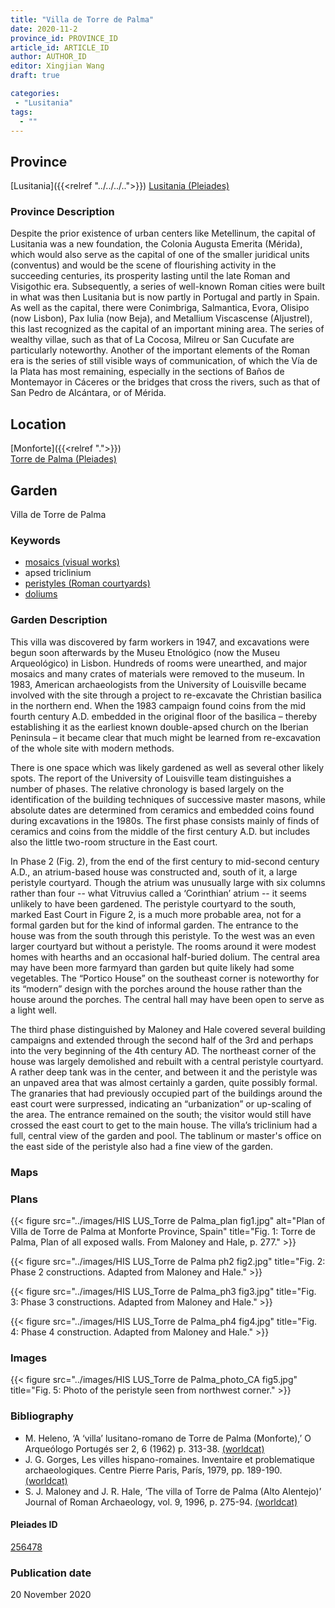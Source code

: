 ```yaml
---
title: "Villa de Torre de Palma"
date: 2020-11-2
province_id: PROVINCE_ID
article_id: ARTICLE_ID
author: AUTHOR_ID
editor: Xingjian Wang
draft: true

categories:
 - "Lusitania"
tags:
  - ""
---
```


## Province

[Lusitania]({{<relref "../../../..">}})
[Lusitania (Pleiades)](https://pleiades.stoa.org/places/1101)

### Province Description

Despite the prior existence of urban centers like Metellinum, the capital of Lusitania was a new foundation, the Colonia Augusta Emerita (Mérida), which would also serve as the capital of one of the smaller juridical units (conventus) and would be the scene of flourishing activity in the succeeding centuries, its prosperity lasting until the late Roman and Visigothic era.  Subsequently, a series of well-known Roman cities were built in what was then Lusitania but is now partly in Portugal and partly in Spain. As well as the capital, there were Conimbriga, Salmantica, Evora, Olisipo (now Lisbon), Pax Iulia (now Beja), and Metallium Viscascense (Aljustrel), this last recognized as the capital of an important mining area. The series of wealthy villae, such as that of La Cocosa, Milreu or San Cucufate are particularly noteworthy.  Another of the important elements of the Roman era is the series of still visible ways of communication, of which the Vía de la Plata has most remaining, especially in the sections of Baños de Montemayor in Cáceres or the bridges that cross the rivers, such as that of San Pedro de Alcántara, or of Mérida.

## Location

[Monforte]({{<relref ".">}}) \
[Torre de Palma (Pleiades)](https://pleiades.stoa.org/places/256478)

<!--### Location Description-->


<!-- LEAVE THIS BLANK FOR NOW -->

<!--## Sublocation-->

<!--
[AREA WITHIN LOCATION, LIKE “PALATINE HILL”](GEOREFERENCE LINK)
A sublocation is any area larger than an individual garden, but located within a location. I would always try to include a link to a controlled vocabulary here if possible. This ID may well be different from the Garden ID, e.g., Pompeii versus a Garden in one of the houses which has its own Pleiades ID.
-->

<!--### Sublocation Description-->

<!-- DESCRIPTION -->

## Garden
Villa de Torre de Palma

### Keywords
- [mosaics (visual works)](http://vocab.getty.edu/page/aat/300015342)
- apsed triclinium
- [peristyles (Roman courtyards)](http://vocab.getty.edu/page/aat/300080971)
- [doliums](http://vocab.getty.edu/page/aat/300400601)

### Garden Description
This villa was discovered by farm workers in 1947, and excavations were begun soon afterwards by the Museu Etnológico (now the Museu Arqueológico) in Lisbon.  Hundreds of rooms were unearthed, and major mosaics and many crates of materials were removed to the museum.  In 1983, American archaeologists from the University of Louisville became involved with the site through a project to re-excavate the Christian basilica in the northern end.  When the 1983 campaign found coins from the mid fourth century A.D. embedded in the original floor of the basilica – thereby establishing it as the earliest known double-apsed church on the Iberian Peninsula – it became clear that much might be learned from re-excavation of the whole site with modern methods.  

There is one space which was likely gardened as well as several other likely spots. The report of the University of Louisville team distinguishes a number of phases. The relative chronology is based largely on the identification of the building techniques of successive master masons, while absolute dates are determined from ceramics and embedded coins found during excavations in the 1980s. The first phase consists mainly of finds of ceramics and coins from the middle of the first century A.D. but includes also the little two-room structure in the East court.  

In Phase 2 (Fig. 2), from the end of the first century to mid-second century A.D., an atrium-based house was constructed and, south of it, a large peristyle courtyard.  Though the atrium was unusually large with six columns rather than four -- what Vitruvius called a ‘Corinthian’ atrium --  it seems unlikely to have been gardened.  The peristyle courtyard to the south, marked East Court in Figure 2, is a much more probable area, not for a formal garden but for the kind of informal garden.  The entrance to the house was from the south through this peristyle.  To the west was an even larger courtyard but without a peristyle.  The rooms around it were modest homes with hearths and an occasional half-buried dolium. The central area may have been more farmyard than garden but quite likely had some vegetables.  The “Portico House” on the southeast corner is noteworthy for its “modern” design with the porches around the house rather than the house around the porches.  The central hall may have been open to serve as a light well.

The third phase distinguished by Maloney and Hale covered several building campaigns and extended through the second half of the 3rd and perhaps into the very beginning of the 4th century AD. The northeast corner of the house was largely demolished and rebuilt with a central peristyle courtyard. A rather deep tank was in the center, and between it and the peristyle was an unpaved area that was almost certainly a garden, quite possibly formal. The granaries that had previously occupied part of the buildings around the east court were surpressed, indicating an “urbanization” or up-scaling of the area. The entrance remained on the south; the visitor would still have crossed the east court to get to the main house.  The villa’s triclinium had a full, central view of the garden and pool.  The tablinum or master's office on the east side of the peristyle also had a fine view of the garden.  

### Maps

<!--
{{< figure src="IMG_URL" alt="ALT_TEXT" title="CAPTION" >}}
-->

### Plans

{{< figure src="../images/HIS LUS_Torre de Palma_plan fig1.jpg" alt="Plan of Villa de Torre de Palma at Monforte Province, Spain" title="Fig. 1: Torre de Palma, Plan of all exposed walls. From Maloney and Hale, p. 277." >}}

{{< figure src="../images/HIS LUS_Torre de Palma ph2 fig2.jpg" title="Fig. 2: Phase 2 constructions. Adapted from Maloney and Hale." >}}

{{< figure src="../images/HIS LUS_Torre de Palma_ph3 fig3.jpg" title="Fig. 3: Phase 3 constructions. Adapted from Maloney and Hale." >}}

{{< figure src="../images/HIS LUS_Torre de Palma_ph4 fig4.jpg" title="Fig. 4: Phase 4 construction.  Adapted from Maloney and Hale." >}}

### Images

{{< figure src="../images/HIS LUS_Torre de Palma_photo_CA fig5.jpg" title="Fig. 5: Photo of the peristyle seen from northwest corner." >}}

<!--### Dates-->


### Bibliography
- M. Heleno, ‘A ‘villa’ lusitano-romano de Torre de Palma (Monforte),’ O Arqueólogo Portugés ser 2, 6 (1962) p. 313-38. [(worldcat)](http://www.worldcat.org/oclc/517199729)
- J. G. Gorges, Les villes hispano-romaines. Inventaire et problematique archaeologiques. Centre Pierre Paris, París, 1979, pp. 189-190. [(worldcat)](http://www.worldcat.org/oclc/803415143)
- S. J. Maloney and J. R. Hale, ‘The villa of Torre de Palma (Alto Alentejo)’ Journal of Roman Archaeology, vol. 9, 1996, p. 275-94. [(worldcat)](http://www.worldcat.org/oclc/51847498)

<!--#### Periodo ID-->

<!-- [PERIODO_ID](https://pleiades.stoa.org/places/PLEIADES_ID) -->

#### Pleiades ID

[256478](https://pleiades.stoa.org/places/256478)

<!--#### TGN ID
[7031751](http://vocab.getty.edu/page/tgn/7031751) -->

<!--### Contributor-->


### Publication date
20 November 2020

<!--### Related articles-->

<!-- Links to other related articles. Leave blank for now -->
